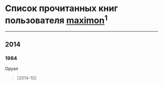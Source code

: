 # Список прочитанных книг пользователя [maximon](https://plus.google.com/109816915724233348514)<sup>1</sup>
---

## 2014

### 1984
Оруэл
> [2014-10] 



